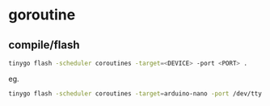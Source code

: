 # goroutine

## compile/flash

```bash
tinygo flash -scheduler coroutines -target=<DEVICE> -port <PORT> .
```

eg.

```bash
tinygo flash -scheduler coroutines -target=arduino-nano -port /dev/tty.usbserial-11111 .
```
